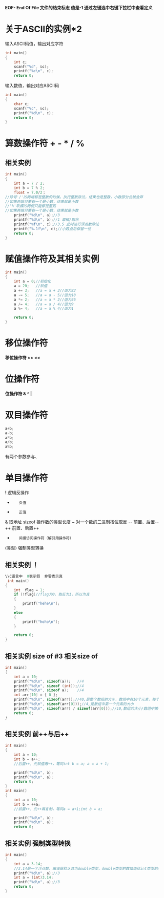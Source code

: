 **EOF- End Of File 文件的结束标志 值是-1 通过左键选中右键下拉栏中查看定义**
# 关于ASCII的实例*2
输入ASCII码值，输出对应字符
```c
int main() 
{
    int c;
    scanf("%d", &c);
    printf("%c\n", c);
    return 0;
```
输入数值，输出对应ASCII码
```c
int main()
{
    char c;
    scanf("%c", &c);
    printf("%d\n", c);
    return 0;
}
```
# 算数操作符 +  -  *  /  % 
## 相关实例
```c
int main()
{
    int a = 7 / 2;
    int b = 7 % 2;
    float = 7.0/2；
//除号'/'的两端都是整数的时候，执行整数除法，结果也是整数，小数部分会被舍弃
//如果两端只要有一个是小数，结果就是小数
//'%'取模的两侧只能都是整数
//如果两端只要有一个是小数，结果就是小数
    printf("%d\n", a);//3
    printf("%d\n", b);//1 取模/取余 
    printf("%f\n", c);//3.5 此时进行浮点数除法
    printf("%.1f\n", c);//小数点后保留一位
    return 0;
}
```
# 赋值操作符及其相关实例
```c
int main()
{
	int a = 0;//初始化
	a = 20;   //赋值
	a += 3;   //a = a + 3//值为23
	a -= 5;   //a = a - 5//值为18
	a *= 2;   //a = a * 2//值为36
	a /= 4;   //a = a / 4//值为9
	a %= 4;   //a = a % 4//值为1

	return 0;
}

```
# 移位操作符
**移位操作符 >> <<**
# 位操作符
**位操作符  &  ^  |**  
# 双目操作符 
```c
a+b;
a-b;
a*b;
a/b;
a%b;
```
有两个参数参与、
# 单目操作符
!        逻辑反操作
-        负值
+        正值
&        取地址
sizeof   操作数的类型长度
~        对一个数的二进制按位取反
--       前置、后置--
++       前置、后置++
*        间接访问操作符（解引用操作符）
(类型)   强制类型转换
## 相关实例 ！
```c
\\C语言中  0表示假  非零表示真
 int main()
{
	int  flag = 1;
	if (!flag)//flag为0，取反为1，所以为真
	{
		printf("hehe\n");
	}
	else
	{
		printf("hoho\n");
	}

	return 0;
}

```
## 相关实例 size of #3 相关size of
```c
int main()
{
	int a = 10;
	printf("%d\n", sizeof(a));   //4
	printf("%d\n", sizeof (int));//4 
	printf("%d\n", sizeof a);    //4
	int arr[10] = { 0 };
	printf("%d\n", sizeof(arr));//40,是整个数组的大小，数组中有10个元素，每个元素是4个字节
	printf("%d\n", sizeof(arr[0]));//4,是数组中第一个元素的大小
	printf("%d\n", sizeof(arr) / sizeof(arr[0]));//10,数组的大小/数组中第一个元素的大小=数组中元素的个数
	return 0;
}

```
## 相关实例 前++与后++
```c
int main()
{
	int a = 10;
	int b = a++;
	//后置++，先赋值再++，等同int b = a; a = a + 1;

	printf("%d\n", b);
	printf("%d\n", a);
	return 0;
}
int main()
{
	int a = 10;
	int b = ++a;
	//前置++，先++再复制，等同a = a+1;int b = a; 

	printf("%d\n", b);
	printf("%d\n", a);
	return 0;
```
## 相关实例 强制类型转换
```c
int main()
{
	int a = 3.14;
	//3.14是一个浮点数，编译器默认其为double类型，double类型的数赋值给int类型的变量，会丢失精度
	printf("%d\n", a);//3
	int a = (int)3.14;
	printf("%d\n", a);//3
	return 0;
}
```